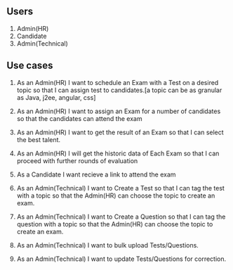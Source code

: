 Users
------
1. Admin(HR)
2. Candidate
3. Admin(Technical)

Use cases
--------------
1. As an Admin(HR) I want to schedule an Exam with a Test on a desired topic so that I can assign test to candidates.[a topic can be as granular as Java, j2ee, angular, css]
2. As an Admin(HR) I want to assign an Exam for a number of candidates so that the candidates can attend the exam
3. As an Admin(HR) I want to get the result of an Exam so that I can select the best talent.
4. As an Admin(HR) I will get the historic data of Each Exam so that I can proceed with further rounds of evaluation

5. As a Candidate I want recieve a link to attend the exam

6. As an Admin(Technical) I want to Create a Test so that I can tag the test with a topic so that the Admin(HR) can choose the topic to create an exam.
7. As an Admin(Technical) I want to Create a Question so that I can tag the question with a topic so that the Admin(HR) can choose the topic to create an exam.
8. As an Admin(Technical) I want to bulk upload Tests/Questions.
8. As an Admin(Technical) I want to update Tests/Questions for correction.




